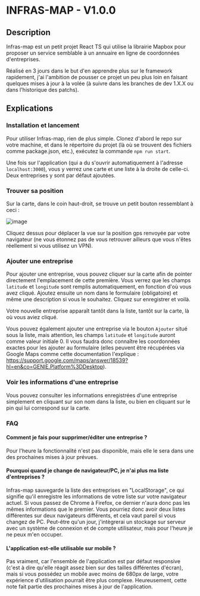 # INFRAS-MAP - V1.0.0

## Description
Infras-map est un petit projet React TS qui utilise la librairie Mapbox pour proposer un service semblable à un annuaire en ligne de coordonnées d'entreprises.

Réalisé en 3 jours dans le but d'en apprendre plus sur le framework rapidement, j'ai l'ambition de pousser ce projet un peu plus loin en faisant quelques mises à jour à la volée (à suivre dans les branches de dev 1.X.X ou dans l'historique des patchs).


## Explications

### Installation et lancement
Pour utiliser Infras-map, rien de plus simple. Clonez d'abord le repo sur votre machine, et dans le répertoire du projet (là où se trouvent des fichiers comme package.json, etc.), exécutez la commande ```npm run start```.

Une fois sur l'application (qui a du s'ouvrir automatiquement à l'adresse ```localhost:3000```), vous y verrez une carte et une liste à la droite de celle-ci. Deux entreprises y sont par défaut ajoutées.

### Trouver sa position
Sur la carte, dans le coin haut-droit, se trouve un petit bouton ressemblant à ceci :

![image](https://user-images.githubusercontent.com/76454484/231143632-0d16af87-a471-4abd-b42a-6ebcf732c834.png)

Cliquez dessus pour déplacer la vue sur la position gps renvoyée par votre navigateur (ne vous étonnez pas de vous retrouver ailleurs que vous n'êtes réellement si vous utilisez un VPN).

### Ajouter une entreprise
Pour ajouter une entreprise, vous pouvez cliquer sur la carte afin de pointer directement l'emplacement de cette première. Vous verrez que les champs ```latitude``` et ```longitude``` sont remplis automatiquement, en fonction d'où vous avez cliqué. Ajoutez ensuite un nom dans le formulaire (obligatoire) et même une description si vous le souhaitez. Cliquez sur enregistrer et voilà.

Votre nouvelle entreprise apparaît tantôt dans la liste, tantôt sur la carte, là où vous aviez cliqué.

Vous pouvez également ajouter une entreprise via le bouton ```Ajouter``` situé sous la liste, mais attention, les champs ```latitude``` et ```longitude``` auront comme valeur initiale 0. Il vous faudra donc connaître les coordonnées exactes pour les ajouter au formulaire (elles peuvent être récupérées via Google Maps comme cette documentation l'explique : https://support.google.com/maps/answer/18539?hl=en&co=GENIE.Platform%3DDesktop).

### Voir les informations d'une entreprise
Vous pouvez consulter les informations enregistrées d'une entreprise simplement en cliquant sur son nom dans la liste, ou bien en cliquant sur le pin qui lui correspond sur la carte.


### FAQ
#### Comment je fais pour supprimer/éditer une entreprise ?
Pour l'heure la fonctionnalité n'est pas disponible, mais elle le sera dans une des prochaines mises à jour prévues.

#### Pourquoi quand je change de navigateur/PC, je n'ai plus ma liste d'entreprises ?
Infras-map sauvegarde la liste des entreprises en "LocalStorage", ce qui signifie qu'il enregistre les informations de votre liste sur votre navigateur actuel. Si vous passez de Chrome à Firefox, ce dernier n'aura donc pas les mêmes informations que le premier. Vous pourriez donc avoir deux listes différentes sur deux navigateurs différents, et cela vaut pareil si vous changez de PC.
Peut-être qu'un jour, j'intègrerai un stockage sur serveur avec un système de connexion et de compte utilisateur, mais pour l'heure je ne peux m'en occuper.

#### L'application est-elle utilisable sur mobile ?
Pas vraiment, car l'ensemble de l'application est par défaut responsive (c'est à dire qu'elle réagit assez bien sur des tailles différentes d'écran), mais si vous possédez un mobile avec moins de 680px de large, votre expérience d'utilisation pourrait être plus complexe.
Heureusement, cette note fait partie des prochaines mises à jour de l'application.
